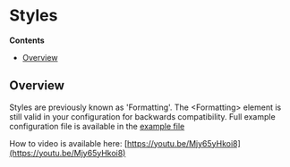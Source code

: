 # Styles

**Contents**
* [Overview](#overview)

## Overview

Styles are previously known as 'Formatting'. The \<Formatting\> element is still valid in your configuration for backwards compatibility. Full example configuration file is available in the [example file](/Config_Examples/Config_Styles.xml)

How to video is available here: [https://youtu.be/Mjy65yHkoi8](https://youtu.be/Mjy65yHkoi8)